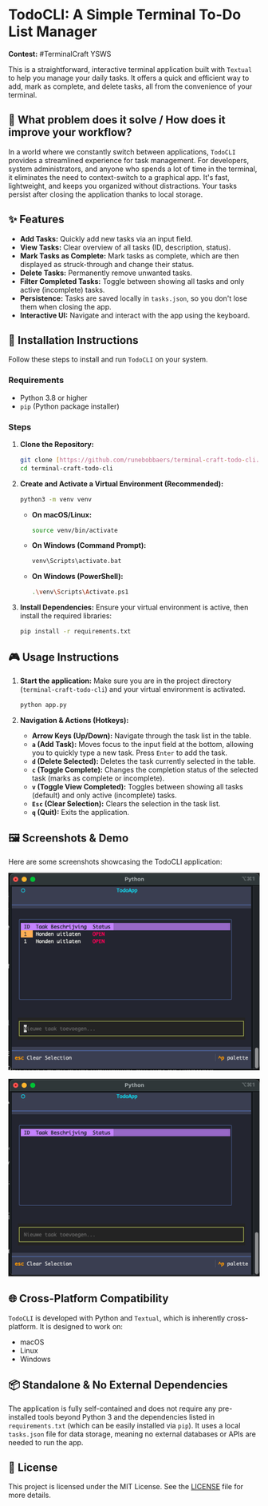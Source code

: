 # TodoCLI: A Simple Terminal To-Do List Manager

**Contest:** #TerminalCraft YSWS

This is a straightforward, interactive terminal application built with `Textual` to help you manage your daily tasks. It offers a quick and efficient way to add, mark as complete, and delete tasks, all from the convenience of your terminal.

## 🌟 What problem does it solve / How does it improve your workflow?

In a world where we constantly switch between applications, `TodoCLI` provides a streamlined experience for task management. For developers, system administrators, and anyone who spends a lot of time in the terminal, it eliminates the need to context-switch to a graphical app. It's fast, lightweight, and keeps you organized without distractions. Your tasks persist after closing the application thanks to local storage.

## ✨ Features

* **Add Tasks:** Quickly add new tasks via an input field.
* **View Tasks:** Clear overview of all tasks (ID, description, status).
* **Mark Tasks as Complete:** Mark tasks as complete, which are then displayed as struck-through and change their status.
* **Delete Tasks:** Permanently remove unwanted tasks.
* **Filter Completed Tasks:** Toggle between showing all tasks and only active (incomplete) tasks.
* **Persistence:** Tasks are saved locally in `tasks.json`, so you don't lose them when closing the app.
* **Interactive UI:** Navigate and interact with the app using the keyboard.

## 🚀 Installation Instructions

Follow these steps to install and run `TodoCLI` on your system.

### Requirements

* Python 3.8 or higher
* `pip` (Python package installer)

### Steps

1.  **Clone the Repository:**
    ```bash
    git clone [https://github.com/runebobbaers/terminal-craft-todo-cli.git](https://github.com/runebobbaers/terminal-craft-todo-cli.git)
    cd terminal-craft-todo-cli
    ```

2.  **Create and Activate a Virtual Environment (Recommended):**
    ```bash
    python3 -m venv venv
    ```
    * **On macOS/Linux:**
        ```bash
        source venv/bin/activate
        ```
    * **On Windows (Command Prompt):**
        ```bash
        venv\Scripts\activate.bat
        ```
    * **On Windows (PowerShell):**
        ```bash
        .\venv\Scripts\Activate.ps1
        ```

3.  **Install Dependencies:**
    Ensure your virtual environment is active, then install the required libraries:
    ```bash
    pip install -r requirements.txt
    ```

## 🎮 Usage Instructions

1.  **Start the application:**
    Make sure you are in the project directory (`terminal-craft-todo-cli`) and your virtual environment is activated.
    ```bash
    python app.py
    ```

2.  **Navigation & Actions (Hotkeys):**
    * **Arrow Keys (Up/Down):** Navigate through the task list in the table.
    * **`a` (Add Task):** Moves focus to the input field at the bottom, allowing you to quickly type a new task. Press `Enter` to add the task.
    * **`d` (Delete Selected):** Deletes the task currently selected in the table.
    * **`c` (Toggle Complete):** Changes the completion status of the selected task (marks as complete or incomplete).
    * **`v` (Toggle View Completed):** Toggles between showing all tasks (default) and only active (incomplete) tasks.
    * **`Esc` (Clear Selection):** Clears the selection in the task list.
    * **`q` (Quit):** Exits the application.

## 🖼️ Screenshots & Demo

Here are some screenshots showcasing the TodoCLI application:

![Screenshot of an empty task list](empty_list.png)


![Screenshot with tasks added](tasks_added.png)


## 🌐 Cross-Platform Compatibility

`TodoCLI` is developed with Python and `Textual`, which is inherently cross-platform. It is designed to work on:
* macOS
* Linux
* Windows

## 📦 Standalone & No External Dependencies

The application is fully self-contained and does not require any pre-installed tools beyond Python 3 and the dependencies listed in `requirements.txt` (which can be easily installed via `pip`). It uses a local `tasks.json` file for data storage, meaning no external databases or APIs are needed to run the app.

## 📄 License

This project is licensed under the MIT License. See the [LICENSE](LICENSE) file for more details.
